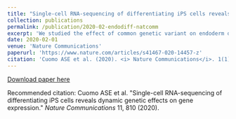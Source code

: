 ```yaml
---
title: "Single-cell RNA-sequencing of differentiating iPS cells reveals dynamic genetic effects on gene expression"
collection: publications
permalink: /publication/2020-02-endodiff-natcomm
excerpt: 'We studied the effect of common genetic variant on endoderm differentiation of iPSCs at single cell resolution'
date: 2020-02-01
venue: 'Nature Communications'
paperurl: 'https://www.nature.com/articles/s41467-020-14457-z'
citation: 'Cuomo ASE et al. (2020). <i> Nature Communications</i>. 1(1).'
---
```


[Download paper here](http://annacuomo.github.io/files/s41467-020-14457-z.pdf)

Recommended citation: Cuomo ASE et al. "Single-cell RNA-sequencing of differentiating iPS cells reveals dynamic genetic effects on gene expression." <i>Nature Communications</i> 11, 810 (2020).
